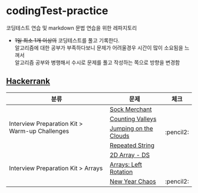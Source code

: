 # codingTest-practice
코딩테스트 연습 및 markdown 문법 연습을 위한 레파지토리
* ~~1일 최소 1개 이상의~~ 코딩테스트를 풀고 기록한다.  
  알고리즘에 대한 공부가 부족하다보니 문제가 어려울경우 시간이 많이 소요됨을 느껴서  
  알고리즘 공부와 병행해서 수시로 문제를 풀고 작성하는 쪽으로 방향을 변경함

## [Hackerrank](https://www.hackerrank.com)
<table>
    <thead>
        <tr>
            <th>분류</th>
            <th>문제</th>
            <th>체크</th>
        </tr>
    </thead>
    <tbody>
        <tr>
            <td rowspan=4>Interview Preparation Kit > Warm-up Challenges</td>
            <td><a href="https://github.com/kys9261/daily-codingTest-practice/blob/master/hackerrank/interview-preparation-kit/warm-up%20challenges/sock-merchant.md">Sock Merchant</a></td>
            <td></td>
        </tr>
        <tr>
            <td><a href="https://github.com/kys9261/daily-codingTest-practice/blob/master/hackerrank/interview-preparation-kit/warm-up%20challenges/counting-valleys.md">Counting Valleys</a></td>
            <td></td>
        </tr>
        <tr>
            <td><a href="https://github.com/kys9261/daily-codingTest-practice/blob/master/hackerrank/interview-preparation-kit/warm-up%20challenges/jumping-on-the-clouds.md">Jumping on the Clouds</a></td>
            <td>:pencil2:</td>
        </tr>
        <tr>
            <td><a href="https://github.com/kys9261/daily-codingTest-practice/blob/master/hackerrank/interview-preparation-kit/warm-up%20challenges/repeated-string.md">Repeated String</a></td>
            <td></td>
        </tr>
        <tr>
            <td rowspan=3>Interview Preparation Kit > Arrays</td>
            <td><a href="https://github.com/kys9261/daily-codingTest-practice/blob/master/hackerrank/interview-preparation-kit/arrays/2dArray-ds.md">2D Array - DS</a></td>
            <td></td>
        </tr>
        <tr>
            <td><a href="https://github.com/kys9261/daily-codingTest-practice/blob/master/hackerrank/interview-preparation-kit/arrays/arrays-left-rotation.md">Arrays: Left Rotation</a></td>
            <td></td>
        </tr>
        <tr>
            <td><a href="https://github.com/kys9261/daily-codingTest-practice/blob/master/hackerrank/interview-preparation-kit/arrays/new-year-chaos.md">New Year Chaos</a></td>
            <td>:pencil2:</td>
        </tr>
    </tbody>
</table>
